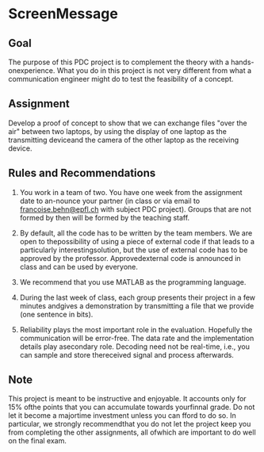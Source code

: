 ScreenMessage
=============

Goal
---------

The purpose of this PDC project is to complement the theory with a hands-onexperience.  What you do in this project is not very different from what a communication engineer might do to test the feasibility of a concept.

Assignment
------------

Develop a proof of concept to show that we can exchange files "over the air" between two laptops, by using the display of one laptop as the transmitting deviceand the camera of the other laptop as the receiving device.

Rules and Recommendations
----------------------------

1. You  work  in  a  team  of  two.   You  have  one  week  from  the  assignment  date  to  an-nounce  your  partner  (in  class  or  via  email  to  francoise.behn@epfl.ch  with  subject PDC project).  Groups that are not formed by then will be formed by the teaching staff.

2. By default, all the code has to be written by the team members.  We are open to thepossibility of using a piece of external code if that leads to a particularly interestingsolution, but the use of external code has to be approved by the professor.  Approvedexternal code is announced in class and can be used by everyone.

3. We recommend that you use MATLAB as the programming language.

4. During the last week of class, each group presents their project in a few minutes andgives a demonstration by transmitting a file that we provide (one sentence in bits).

5. Reliability plays the most important role in the evaluation. Hopefully the communication  will  be  error-free.   The  data  rate  and  the  implementation  details  play  asecondary role.  Decoding need not be real-time, i.e., you can sample and store thereceived signal and process afterwards.

Note
-------

This project is meant to be instructive and enjoyable.  It accounts only for  15%  ofthe points that you can accumulate towards yourfinnal grade. Do not let it become a majortime investment unless you can fford to do so.  In particular,  we strongly recommendthat you do not let the project keep you from completing the other assignments, all ofwhich are important to do well on the final exam.
